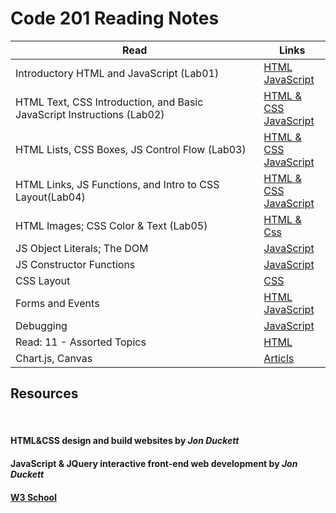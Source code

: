 # Code 201 Reading Notes

| Read                                                                   | Links                                                                                           |
| ---------------------------------------------------------------------- | ----------------------------------------------------------------------------------------------- |
| Introductory HTML and JavaScript (Lab01)                               | [HTML](reading-notes-201/../lab01.md) <br> [JavaScript](reading-notes-201/../js-lab01.md)       |
| HTML Text, CSS Introduction, and Basic JavaScript Instructions (Lab02) | [HTML & CSS](reading-notes-201/../lab02.md) <br> [JavaScript](reading-notes-201/../js-lab02.md) |
| HTML Lists, CSS Boxes, JS Control Flow (Lab03)                         | [HTML & CSS](reading-notes-201/../lab03.md) <br> [JavaScript](reading-notes-201/../js-lab03.md) |
| HTML Links, JS Functions, and Intro to CSS Layout(Lab04)               | [HTML & CSS](reading-notes-201/../lab04.md) <br> [JavaScript](reading-notes-201/../js-lab04.md) |
| HTML Images; CSS Color & Text (Lab05)                                  | [HTML & Css](reading-notes-201/../lab05.md)                                                     |
| JS Object Literals; The DOM                                            | [JavaScript](reading-notes-201/../js-lab06.md)                                                  |
| JS Constructor Functions                                               | [JavaScript](reading-notes-201/../js-lab07.md)                                                  |
| CSS Layout                                                             | [CSS](reading-notes-201/../lab08.md)                                                            |
| Forms and Events                                                       | [HTML](reading-notes-201/../lab09.md) <br> [JavaScript](reading-notes-201/../js-lab09.md)       |
| Debugging                                                              | [JavaScript](reading-notes-201/../js-lab10.md)                                                  |
| Read: 11 - Assorted Topics                                             | [HTML](reading-notes-201/../lab11.md)                                                           |
| Chart.js, Canvas                                                       | [Articls](reading-notes-201/../lab12.md)                                                        |

## Resources

<br>

#### HTML&CSS design and build websites by _Jon Duckett_

#### JavaScript & JQuery interactive front-end web development by _Jon Duckett_

#### [W3 School](https://www.w3schools.com/)
